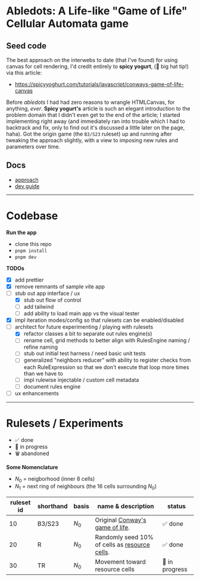 # Abledots: A Life-like "Game of Life" Cellular Automata game

## Seed code

The best approach on the interwebs to date (that I've found) for using canvas for cell rendering, I'd credit entirely to **spicy yogurt**, (:pray: big hat tip!) via this article:

- https://spicyyoghurt.com/tutorials/javascript/conways-game-of-life-canvas

Before _abledots_ I had had zero reasons to wrangle HTMLCanvas, for anything, _ever_. **Spicy yogurt's** article is such an elegant introduction to the problem domain that I didn't even get to the end of the article; I started implementing right away (and immediately ran into trouble which I had to backtrack and fix, only to find out it's discussed a little later on the page, haha). Got the origin game (the `B3/S23` ruleset) up and running after tweaking the approach slightly, with a view to imposing new rules and parameters over time.

## Docs
- [approach](./docs/approach.md)
- [dev guide](./docs/dev-guide.md)


---

# Codebase

**Run the app**

- clone this repo
- `pnpm install`
- `pnpm dev`

**TODOs**

- [x] add prettier
- [x] remove remnants of sample vite app
- [ ] stub out app interface / ux
  - [x] stub out flow of control
  - [ ] add tailwind
  - [ ] add ability to load main app vs the visual tester
- [x] impl iteration modes/config so that rulesets can be enabled/disabled
- [ ] architect for future experimenting / playing with rulesets
  - [x] refactor classes a bit to separate out rules engine(s)
  - [ ] rename cell, grid methods to better align with RulesEngine naming / refine naming
  - [ ] stub out initial test harness / need basic unit tests
  - [ ] generalized "neighbors reducer" with ability to register checks from each RuleExpression so that we don't execute that loop more times than we have to
  - [ ] impl rulewise injectable / custom cell metadata
  - [ ] document rules engine
- [ ] ux enhancements

---

# Rulesets / Experiments

- :white_check_mark: done
- :test_tube: in progress
- :wastebasket: abandoned

**Some Nomenclature**

- $N_{0}$ = neigborhood (inner 8 cells)
- $N_{1}$ = next ring of neighbours (the 16 cells surrounding $N_{0}$)

| ruleset id | shorthand | basis   | name & description                                                                       | status                  |
| ---------- | --------- | ------- | ---------------------------------------------------------------------------------------- | ----------------------- |
| 10         | B3/S23    | $N_{0}$ | Original [Conway's game of life](https://en.wikipedia.org/wiki/Conway%27s_Game_of_Life). | :white_check_mark: done |
| 20         | R         | $N_{0}$ | Randomly seed 10% of cells as [resource cells](docs/rule-20-resource-cells.md).        | :white_check_mark: done |
| 30         | TR        | $N_{0}$ | Movement toward resource cells                                                           | :test_tube: in progress |
